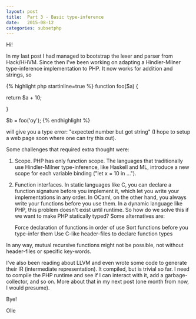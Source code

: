```yaml
---
layout: post
title:  Part 3 - Basic type-inference
date:   2015-08-12
categories: subsetphp
---
```


Hi!

In my last post I had managed to bootstrap the lexer and parser from Hack/HHVM. Since then I've been working on adapting a Hindler-Milner type-inference implementation to PHP. It now works for addition and strings, so

{% highlight php startinline=true %}
function foo($a) {

  return $a + 10;

}

$b = foo('oy');
{% endhighlight %}


will give you a type error: "expected number but got string" (I hope to setup a web page soon where one can try this out).

Some challenges that required extra thought were:

1. Scope. PHP has only function scope. The languages that traditionally use Hindler-Milner type-inference, like Haskell and ML, introduce a new scope for each variable binding ("let x = 10 in ...").

2. Function interfaces. In static languages like C, you can declare a function signature before you implement it, which let you write your implementations in any order. In OCaml, on the other hand, you always write your functions before you use them. In a dynamic language like PHP, this problem doesn't exist until runtime. So how do we solve this if we want to make PHP statically typed? Some alternatives are:

    Force declaration of functions in order of use
    Sort functions before you type-infer them
    Use C-like header-files to declare function types

In any way, mutual recursive functions might not be possible, not without header-files or specific key-words.

I've also been reading about LLVM and even wrote some code to generate their IR (intermediate representation). It compiled, but is trivial so far. I need to compile the PHP runtime and see if I can interact with it, add a garbage-collector, and so on. More about that in my next post (one month from now, I would presume).

Bye!

Olle

